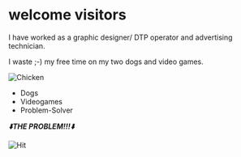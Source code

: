 # welcome visitors

I have worked as a graphic designer/ DTP operator and advertising technician.

I waste ;-) my free time on my two dogs and video games.


![Chicken](https://as2.ftcdn.net/v2/jpg/05/79/50/05/1000_F_579500581_TGFXIIAb4hM6gB9XVEKMEELzQDs6kQhX.jpg)

- Dogs
- Videogames
- Problem-Solver

***:arrow_down:THE PROBLEM!!!:arrow_down:***

![Hit](https://media.giphy.com/media/v1.Y2lkPTc5MGI3NjExN2N3ZGFoYzc5MnZ2c3Y0amNscm1jM2F6emN2N3NicnJuaWdtd3R0OCZlcD12MV9pbnRlcm5hbF9naWZfYnlfaWQmY3Q9Zw/UDGHSuv6ZZRpUInXzL/giphy.gif)
